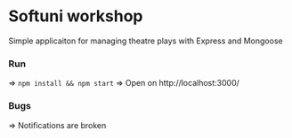 # Softuni workshop

Simple applicaiton for managing theatre plays with Express and Mongoose 

### Run 

=> `npm install && npm start`
=> Open on http://localhost:3000/

### Bugs

=> Notifications are broken
